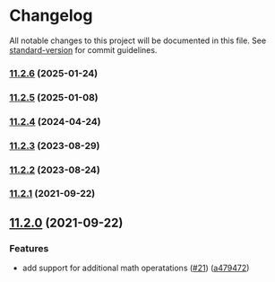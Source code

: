 # Changelog

All notable changes to this project will be documented in this file. See [standard-version](https://github.com/conventional-changelog/standard-version) for commit guidelines.

### [11.2.6](https://github.com/mojaloop/ml-number/compare/v11.2.5...v11.2.6) (2025-01-24)

### [11.2.5](https://github.com/mojaloop/ml-number/compare/v11.2.4...v11.2.5) (2025-01-08)

### [11.2.4](https://github.com/mojaloop/ml-number/compare/v11.2.3...v11.2.4) (2024-04-24)

### [11.2.3](https://github.com/mojaloop/ml-number/compare/v11.2.2...v11.2.3) (2023-08-29)

### [11.2.2](https://github.com/mojaloop/ml-number/compare/v11.2.1...v11.2.2) (2023-08-24)

### [11.2.1](https://github.com/mojaloop/ml-number/compare/v11.2.0...v11.2.1) (2021-09-22)

## [11.2.0](https://github.com/mojaloop/ml-number/compare/v11.1.0...v11.2.0) (2021-09-22)


### Features

* add support for additional math operatations ([#21](https://github.com/mojaloop/ml-number/issues/21)) ([a479472](https://github.com/mojaloop/ml-number/commit/a4794720dfbba473830abba2dcafe1cdbe1780d2))
